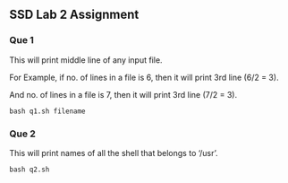 ## SSD Lab 2 Assignment

### Que 1

This will print middle line of any input file.

For Example, if no. of lines in a file is 6, then it will print 3rd line (6/2 = 3).

And no. of lines in a file is 7, then it will print 3rd line (7/2 = 3).

````bash q1.sh filename````


### Que 2

This will print names of all the shell that belongs to ‘/usr’.

````bash q2.sh````
